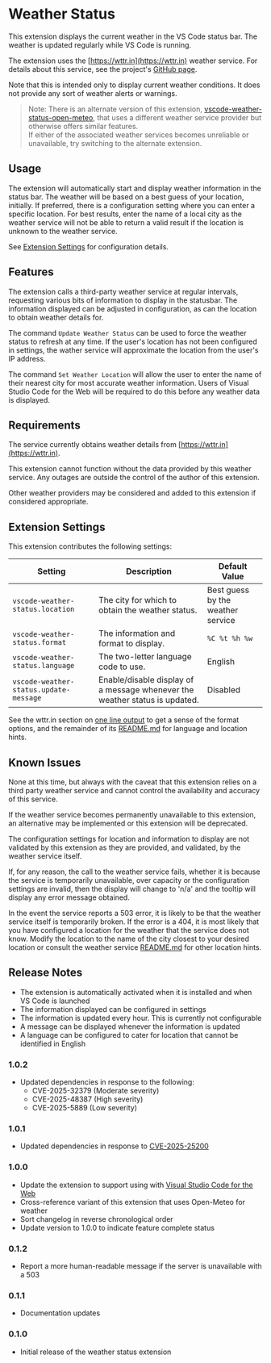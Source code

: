 # Weather Status

This extension displays the current weather in the VS Code status bar. The weather is updated regularly while VS Code is running.

The extension uses the [https://wttr.in](https://wttr.in) weather service. For details about this service, see the project's [GitHub page](https://github.com/chubin/wttr.in).

Note that this is intended only to display current weather conditions. It does not provide any sort of weather alerts or warnings.

> Note: There is an alternate version of this extension, [vscode-weather-status-open-meteo](https://github.com/Motivesoft/vscode-weather-status-open-meteo), that uses a different weather service provider but otherwise offers similar features.<br>
> If either of the associated weather services becomes unreliable or unavailable, try switching to the alternate extension.

## Usage

The extension will automatically start and display weather information in the status bar. The weather will be based on a best guess of your location, initially. If preferred, there is a configuration setting where you can enter a specific location. For best results, enter the name of a local city as the weather service will not be able to return a valid result if the location is unknown to the weather service.

See [Extension Settings](#extension-settings) for configuration details.

## Features

The extension calls a third-party weather service at regular intervals, requesting various bits of information to display in the statusbar. The information displayed can be adjusted in configuration, as can the location to obtain weather details for.

The command `Update Weather Status` can be used to force the weather status to refresh at any time. If the user's location has not been configured in settings, the wather service will approximate the location from the user's IP address.

The command `Set Weather Location` will allow the user to enter the name of their nearest city for most accurate weather information. Users of Visual Studio Code for the Web will be required to do this before any weather data is displayed.

## Requirements

The service currently obtains weather details from [https://wttr.in](https://wttr.in). 

This extension cannot function without the data provided by this weather service. Any outages are outside the control of the author of this extension.

Other weather providers may be considered and added to this extension if considered appropriate.

## Extension Settings

This extension contributes the following settings:

| **Setting** | **Description** | **Default Value** |
|-|-|-|
| `vscode-weather-status.location` | The city for which to obtain the weather status. | Best guess by the weather service |
|`vscode-weather-status.format` | The information and format to display.                                                               | `%C %t %h %w`                  |
|`vscode-weather-status.language` | The two-letter language code to use. | English |
|`vscode-weather-status.update-message` | Enable/disable display of a message whenever the weather status is updated. | Disabled |

See the wttr.in section on [one line output](https://github.com/chubin/wttr.in?tab=readme-ov-file#one-line-output) to get a sense of the format options, and the remainder of its [README.md](https://github.com/chubin/wttr.in/blob/master/README.md) for language and location hints.

## Known Issues

None at this time, but always with the caveat that this extension relies on a third party weather service and cannot control the availability and  accuracy of this service.

If the weather service becomes permanently unavailable to this extension, an alternative may be implemented or this extension will be deprecated.

The configuration settings for location and information to display are not validated by this extension as they are provided, and validated, by the weather service itself.

If, for any reason, the call to the weather service fails, whether it is because the service is temporarily unavailable, over capacity or the configuration settings are invalid, then the display will change to 'n/a' and the tooltip will display any error message obtained.

In the event the service reports a 503 error, it is likely to be that the weather service itself is temporarily broken. If the error is a 404, it is most likely that you have configured a location for the weather that the service does not know. Modify the location to the name of the city closest to your desired location or consult the weather service [README.md](https://github.com/chubin/wttr.in/blob/master/README.md) for other location hints.

## Release Notes

* The extension is automatically activated when it is installed and when VS Code is launched
* The information displayed can be configured in settings
* The information is updated every hour. This is currently not configurable
* A message can be displayed whenever the information is updated
* A language can be configured to cater for location that cannot be identified in English 

### 1.0.2

- Updated dependencies in response to the following:
  - CVE-2025-32379 (Moderate severity)
  - CVE-2025-48387 (High severity)
  - CVE-2025-5889 (Low severity)

### 1.0.1

- Updated dependencies in response to [CVE-2025-25200](https://github.com/advisories/GHSA-593f-38f6-jp5m) 

### 1.0.0

- Update the extension to support using with [Visual Studio Code for the Web](https://github.com/microsoft/vscode-docs/blob/main/docs/editor/vscode-web.md)
- Cross-reference variant of this extension that uses Open-Meteo for weather
- Sort changelog in reverse chronological order
- Update version to 1.0.0 to indicate feature complete status

### 0.1.2

- Report a more human-readable message if the server is unavailable with a 503

### 0.1.1

- Documentation updates

### 0.1.0

- Initial release of the weather status extension